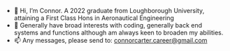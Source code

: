 - 👋 Hi, I’m Connor. A 2022 graduate from Loughborough University, attaining a First Class Hons in Aeronautical Engineering
- 👀 Generally have broad interests with coding, generally back end systems and functions although am always keen to broaden my abilities. 
- 📫 Any messages, please send to: connorcarter.career@gmail.com

<!---
Carter99/Carter99 is a ✨ special ✨ repository because its `README.md` (this file) appears on your GitHub profile.
You can click the Preview link to take a look at your changes.
--->

